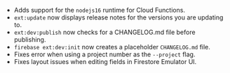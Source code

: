 - Adds support for the `nodejs16` runtime for Cloud Functions.
- `ext:update` now displays release notes for the versions you are updating to.
- `ext:dev:publish` now checks for a CHANGELOG.md file before publishing.
- `firebase ext:dev:init` now creates a placeholder `CHANGELOG.md` file.
- Fixes error when using a project number as the `--project` flag.
- Fixes layout issues when editing fields in Firestore Emulator UI.
